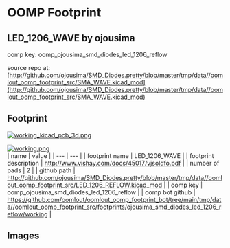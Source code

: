 # OOMP Footprint  
## LED_1206_WAVE  by ojousima  
  
oomp key: oomp_ojousima_smd_diodes_led_1206_reflow  
  
source repo at: [http://github.com/ojousima/SMD_Diodes.pretty/blob/master/tmp/data//oomlout_oomp_footprint_src/SMA_WAVE.kicad_mod](http://github.com/ojousima/SMD_Diodes.pretty/blob/master/tmp/data//oomlout_oomp_footprint_src/SMA_WAVE.kicad_mod)  
## Footprint  
  
[![working_kicad_pcb_3d.png](working_kicad_pcb_3d_600.png)](working_kicad_pcb_3d.png)  
  
[![working.png](working_600.png)](working.png)  
| name | value | 
| --- | --- | 
| footprint name | LED_1206_WAVE | 
| footprint description | http://www.vishay.com/docs/45017/vjsoldfo.pdf | 
| number of pads | 2 | 
| github path | http://github.com/ojousima/SMD_Diodes.pretty/blob/master/tmp/data//oomlout_oomp_footprint_src/LED_1206_REFLOW.kicad_mod | 
| oomp key | oomp_ojousima_smd_diodes_led_1206_reflow | 
| oomp bot github | https://github.com/oomlout/oomlout_oomp_footprint_bot/tree/main/tmp/data//oomlout_oomp_footprint_src/footprints/ojousima_smd_diodes_led_1206_reflow/working | 
## Images  
